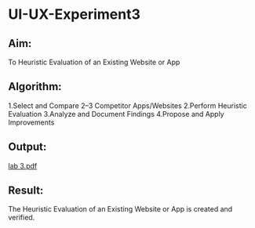 # UI-UX-Experiment3

## Aim:
To Heuristic Evaluation of an Existing Website or App
## Algorithm:
1.Select and Compare 2–3 Competitor Apps/Websites 2.Perform Heuristic Evaluation 3.Analyze and Document Findings 4.Propose and Apply Improvements
## Output:
[lab 3.pdf](https://github.com/user-attachments/files/20538412/lab.3.pdf)

## Result:
The Heuristic Evaluation of an Existing Website or App is created and verified.

